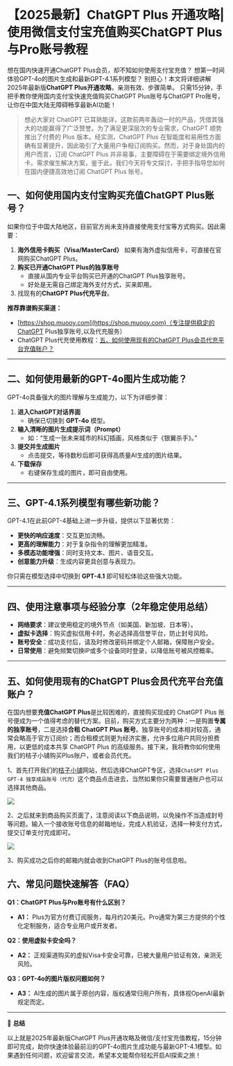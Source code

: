 # 【2025最新】ChatGPT Plus 开通攻略|使用微信支付宝充值购买ChatGPT Plus与Pro账号教程

想在国内快速开通ChatGPT Plus会员，却不知如何使用支付宝充值？
想第一时间体验GPT-4o的图片生成和最新GPT-4.1系列模型？
别担心！本文将详细讲解2025年最新版**ChatGPT Plus开通攻略**，亲测有效、步骤简单。
只需15分钟，手把手教你使用国内支付宝快速充值购买ChatGPT Plus账号与ChatGPT Pro账号，让你在中国大陆无障碍畅享最新AI功能！

> 想必大家对 ChatGPT 已耳熟能详，这款前两年轰动一时的产品，凭借其强大的功能赢得了广泛赞誉。为了满足更深层次的专业需求，ChatGPT 顺势推出了付费的 Plus 版本。经实测，ChatGPT Plus 在智能度和易用性方面确有显著提升，因此吸引了大量用户争相订阅购买。然而，对于身处国内的用户而言，订阅 ChatGPT Plus 并非易事，主要障碍在于需要绑定境外信用卡。需求催生解决方案，鉴于此，我们今天将专文探讨，手把手指导您如何在国内便捷高效地订阅 ChatGPT Plus 账号。

##  一、如何使用国内支付宝购买充值ChatGPT Plus账号？

如果你位于中国大陆地区，目前官方尚未支持直接使用支付宝等方式购买。因此需要：

1. **海外信用卡购买（Visa/MasterCard）**
    如果有海外虚拟信用卡，可直接在官网购买ChatGPT Plus。
2. **购买已开通ChatGPT Plus的独享账号**
   - 直接从国内专业平台购买已开通的ChatGPT Plus独享账号。
   - 好处是无需自己绑定海外支付方式，买来即用。
3. 找现有的**ChatGPT Plus代充平台**。

**推荐靠谱购买渠道：**

- [https://shop.muooy.com](https://shop.muooy.com)（专注提供稳定的ChatGPT Plus独享账号,以及代充服务）
- ChatGPT Plus代充使用教程：[五、如何使用现有的ChatGPT Plus会员代充平台充值账户？](#%E4%BA%94%E5%A6%82%E4%BD%95%E4%BD%BF%E7%94%A8%E7%8E%B0%E6%9C%89%E7%9A%84chatgpt-plus%E4%BC%9A%E5%91%98%E4%BB%A3%E5%85%85%E5%B9%B3%E5%8F%B0%E5%85%85%E5%80%BC%E8%B4%A6%E6%88%B7) 
------

## 二、如何使用最新的GPT-4o图片生成功能？

GPT-4o具备强大的图片理解与生成能力，以下为详细步骤：

1. **进入ChatGPT对话界面**
   - 确保已切换到 **GPT-4o** 模型。
2. **输入清晰的图片生成提示词（Prompt）**
   - 如：“生成一张未来城市的科幻插画，风格类似于《银翼杀手》。”
3. **提交并生成图片**
   - 点击提交，等待数秒后即可获得高质量AI生成的图片结果。
4. **下载保存**
   - 右键保存生成的图片，即可自由使用。

------

## 三、GPT-4.1系列模型有哪些新功能？

GPT-4.1在此前GPT-4基础上进一步升级，提供以下显著优势：

- **更快的响应速度**：交互更加流畅。
- **更高的理解能力**：对于复杂指令的理解更加精准。
- **多模态功能增强**：同时支持文本、图片、语音交互。
- **创意能力升级**：生成内容更具创意与表现力。

你只需在模型选择中切换到 **GPT-4.1** 即可轻松体验这些强大功能。

------

##  四、使用注意事项与经验分享（2年稳定使用总结）

- **网络要求**：建议使用稳定的境外节点（如美国、新加坡、日本等）。
- **虚拟卡选择**：购买虚拟信用卡时，务必选择高信誉平台，防止封号风险。
- **账号安全**：成功支付后，请及时修改密码并绑定个人邮箱，保障账户安全。
- **日常使用**：避免频繁切换IP或多个设备同时登录，以降低账号被风控概率。

------

##  五、如何使用现有的ChatGPT Plus会员代充平台充值账户？

在国内想要**充值ChatGPT Plus**是比较困难的，直接购买现成的 ChatGPT Plus 账号便成为一个值得考虑的替代方案。目前，购买方式主要分为两种：一是购置**专属的独享账号**，二是选择**合租 ChatGPT Plus 账号**。独享账号的成本相对较高，通常会略高于官方订阅价；而合租模式则更为经济实惠，允许多位用户共同分担费用，以更低的成本共享 ChatGPT Plus 的高级服务。接下来，我将教你如何使用我们的桔子小铺购买Plus账户，或者会员代充。

1、首先打开我们的[桔子小铺](https://t.3ms.run/juzi)网站，然后选择ChatGPT专区，选择`ChatGPT Plus GPT-4 独享成品账号（代充）`这个商品点击进去，当然如果你只需要普通账户也可以选择其他商品。

![](https://img.muooy.com/img/1/2025/07/13/6873b830d8a0f.webp)

2、之后就来到商品购买页面了，注意阅读以下商品说明，以免操作不当造成封号等问题。输入一个接收账号信息的邮箱地址，完成人机验证，选择一种支付方式，提交订单支付完成即可。

![](https://img.muooy.com/img/1/2025/07/13/6873b8b346715.webp)

3、购买成功之后你的邮箱内就会收到ChatGPT Plus的账号信息啦。

##  六、常见问题快速解答（FAQ）

**Q1：ChatGPT Plus与Pro账号有什么区别？**

- **A1：** Plus为官方付费订阅服务，每月约20美元。Pro通常为第三方提供的个性化定制服务，适合专业用户或开发者。

**Q2：使用虚拟卡安全吗？**

- **A2：** 正规渠道购买的虚拟Visa卡安全可靠，已被大量用户验证有效，亲测无风险。

**Q3：GPT-4o的图片版权问题如何？**

- **A3：** AI生成的图片属于原创内容，版权通常归用户所有，具体视OpenAI最新规定而定。

------

💬 **总结**

以上就是2025年最新版ChatGPT Plus开通攻略及微信/支付宝充值教程，15分钟即可完成，助你快速体验最前沿的GPT-4o图片生成功能与最新GPT-4.1模型。如果遇到任何问题，欢迎留言交流，希望本文能帮你轻松开启AI探索之旅！

